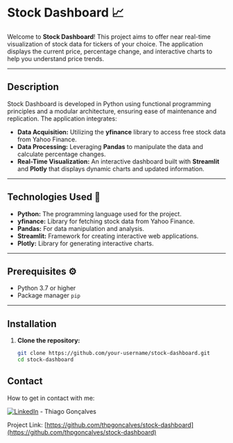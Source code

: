 # Stock Dashboard 📈

Welcome to **Stock Dashboard**! This project aims to offer near real-time visualization of stock data for tickers of your choice. The application displays the current price, percentage change, and interactive charts to help you understand price trends.

---

## Description

Stock Dashboard is developed in Python using functional programming principles and a modular architecture, ensuring ease of maintenance and replication. The application integrates:

- **Data Acquisition:** Utilizing the **yfinance** library to access free stock data from Yahoo Finance.
- **Data Processing:** Leveraging **Pandas** to manipulate the data and calculate percentage changes.
- **Real-Time Visualization:** An interactive dashboard built with **Streamlit** and **Plotly** that displays dynamic charts and updated information.

---

## Technologies Used 🚀

- **Python:** The programming language used for the project.
- **yfinance:** Library for fetching stock data from Yahoo Finance.
- **Pandas:** For data manipulation and analysis.
- **Streamlit:** Framework for creating interactive web applications.
- **Plotly:** Library for generating interactive charts.

---

## Prerequisites ⚙️

- Python 3.7 or higher
- Package manager `pip`

---

## Installation

1. **Clone the repository:**

   ```bash
   git clone https://github.com/your-username/stock-dashboard.git
   cd stock-dashboard

## Contact
How to get in contact with me:

[![LinkedIn][3.2]][3] - Thiago Gonçalves


[3.2]: https://raw.githubusercontent.com/MartinHeinz/MartinHeinz/master/linkedin-3-16.png
[3]: https://www.linkedin.com/in/thiago-pereira-goncalves/

Project Link: [https://github.com/thpgoncalves/stock-dashboard](https://github.com/thpgoncalves/stock-dashboard)
